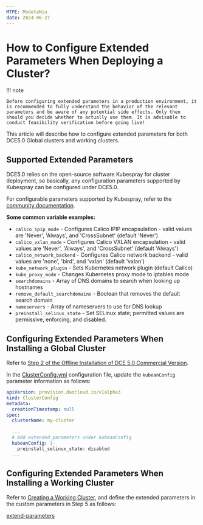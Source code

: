 ```yaml
---
MTPE: ModetaNiu
date: 2024-06-27
---
```


# How to Configure Extended Parameters When Deploying a Cluster?

!!! note

    Before configuring extended parameters in a production environment, it is recommended to fully understand the behavior of the relevant parameters and be aware of any potential side effects. Only then should you decide whether to actually use them. It is advisable to conduct feasibility verification before going live!

This article will describe how to configure extended parameters for both DCE5.0 Global clusters and working clusters.

## Supported Extended Parameters

DCE5.0 relies on the open-source software Kubespray for cluster deployment, so basically, any configuration parameters supported by Kubespray can be configured under DCE5.0.

For configurable parameters supported by Kubespray, refer to the [community documentation](https://github.com/kubernetes-sigs/kubespray/blob/v2.25.0/docs/ansible/vars.md#common-vars-that-are-used-in-kubespray).

**Some common variable examples:**

- `calico_ipip_mode` - Configures Calico IPIP encapsulation - valid values are 'Never', 'Always', and 'CrossSubnet' (default 'Never')
- `calico_vxlan_mode` - Configures Calico VXLAN encapsulation - valid values are 'Never', 'Always', and 'CrossSubnet' (default 'Always')
- `calico_network_backend` - Configures Calico network backend - valid values are 'none', 'bird', and 'vxlan' (default 'vxlan')
- `kube_network_plugin` - Sets Kubernetes network plugin (default Calico)
- `kube_proxy_mode` - Changes Kubernetes proxy mode to iptables mode
- `searchdomains` - Array of DNS domains to search when looking up hostnames
- `remove_default_searchdomains` - Boolean that removes the default search domain
- `nameservers` - Array of nameservers to use for DNS lookup
- `preinstall_selinux_state` - Set SELinux state; permitted values are permissive, enforcing, and disabled.

## Configuring Extended Parameters When Installing a Global Cluster

Refer to [Step 2 of the Offline Installation of DCE 5.0 Commercial Version](../commercial/start-install.md/#2-clusterconfigyaml).

In the [ClusterConfig.yml](../commercial/cluster-config.md) configuration file, update the `kubeanConfig` parameter information as follows:

```yaml
apiVersion: provision.daocloud.io/v1alpha3
kind: ClusterConfig
metadata:
  creationTimestamp: null
spec:
  clusterName: my-cluster
    
  ...
  # Add extended parameters under kubeanConfig
  kubeanConfig: |-
    preinstall_selinux_state: disabled
  ...
```

## Configuring Extended Parameters When Installing a Working Cluster

Refer to [Creating a Working Cluster](../../kpanda/user-guide/clusters/create-cluster.md), and define the extended parameters in the custom parameters in Step 5 as follows:

[extend-parameters](../images/extend-%20parameters.png)